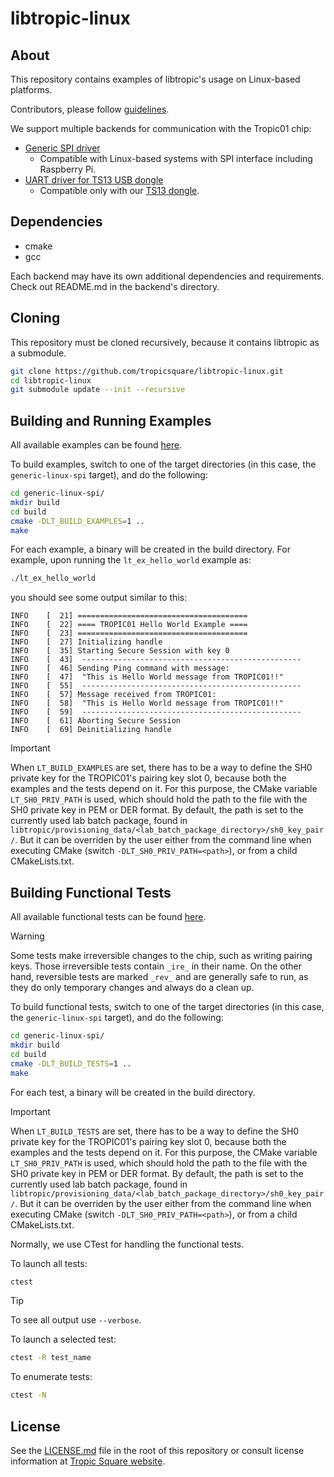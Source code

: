 # libtropic-linux

## About

This repository contains examples of libtropic's usage on Linux-based platforms.

Contributors, please follow [guidelines](https://github.com/tropicsquare/libtropic-stm32/blob/master/CONTRIBUTING.md).

We support multiple backends for communication with the Tropic01 chip:
* [Generic SPI driver](./generic-linux-spi/README.md)
    * Compatible with Linux-based systems with SPI interface including Raspberry Pi.
* [UART driver for TS13 USB dongle](./generic-linux-usb-dongle/README.md)
    * Compatible only with our [TS13 dongle](https://github.com/tropicsquare/ts-dev-kits/blob/main/ts1302-usb-dev-kit.md).

## Dependencies
* cmake
* gcc

Each backend may have its own additional dependencies and requirements. Check out README.md in the backend's directory.

## Cloning

This repository must be cloned recursively, because it contains libtropic as a submodule.

```bash
git clone https://github.com/tropicsquare/libtropic-linux.git
cd libtropic-linux
git submodule update --init --recursive
```

## Building and Running Examples
All available examples can be found [here](https://github.com/tropicsquare/libtropic/tree/master/examples).

To build examples, switch to one of the target directories (in this case, the `generic-linux-spi` target), and do the following:
```bash
cd generic-linux-spi/
mkdir build
cd build
cmake -DLT_BUILD_EXAMPLES=1 ..
make
```
For each example, a binary will be created in the build directory. For example, upon running the `lt_ex_hello_world` example as:
```bash
./lt_ex_hello_world
```
you should see some output similar to this:
```
INFO    [  21] ======================================
INFO    [  22] ==== TROPIC01 Hello World Example ====
INFO    [  23] ======================================
INFO    [  27] Initializing handle
INFO    [  35] Starting Secure Session with key 0
INFO    [  43] 	-------------------------------------------------
INFO    [  46] Sending Ping command with message:
INFO    [  47] 	"This is Hello World message from TROPIC01!!"
INFO    [  55] 	-------------------------------------------------
INFO    [  57] Message received from TROPIC01:
INFO    [  58] 	"This is Hello World message from TROPIC01!!"
INFO    [  59] 	-------------------------------------------------
INFO    [  61] Aborting Secure Session
INFO    [  69] Deinitializing handle
```

> [!IMPORTANT]
> When `LT_BUILD_EXAMPLES` are set, there has to be a way to define the SH0 private key for the TROPIC01's pairing key slot 0, because both the examples and the tests depend on it. For this purpose, the CMake variable `LT_SH0_PRIV_PATH` is used, which should hold the path to the file with the SH0 private key in PEM or DER format. By default, the path is set to the currently used lab batch package, found in `libtropic/provisioning_data/<lab_batch_package_directory>/sh0_key_pair/`. But it can be overriden by the user either from the command line when executing CMake (switch `-DLT_SH0_PRIV_PATH=<path>`), or from a child CMakeLists.txt.

## Building Functional Tests
All available functional tests can be found [here](https://github.com/tropicsquare/libtropic/tree/master/tests/functional/).

> [!WARNING]
> Some tests make irreversible changes to the chip, such as writing pairing keys. Those irreversible
> tests contain `_ire_` in their name. On the other hand, reversible tests are marked `_rev_`
> and are generally safe to run, as they do only temporary changes and always do a clean up.

To build functional tests, switch to one of the target directories (in this case, the `generic-linux-spi` target), and do the following:
```bash
cd generic-linux-spi/
mkdir build
cd build
cmake -DLT_BUILD_TESTS=1 ..
make
```

For each test, a binary will be created in the build directory.

> [!IMPORTANT]
> When `LT_BUILD_TESTS` are set, there has to be a way to define the SH0 private key for the TROPIC01's pairing key slot 0, because both the examples and the tests depend on it. For this purpose, the CMake variable `LT_SH0_PRIV_PATH` is used, which should hold the path to the file with the SH0 private key in PEM or DER format. By default, the path is set to the currently used lab batch package, found in `libtropic/provisioning_data/<lab_batch_package_directory>/sh0_key_pair/`. But it can be overriden by the user either from the command line when executing CMake (switch `-DLT_SH0_PRIV_PATH=<path>`), or from a child CMakeLists.txt.

Normally, we use CTest for handling the functional tests.

To launch all tests:
```bash
ctest
```
> [!TIP]
> To see all output use `--verbose`.

To launch a selected test:
```bash
ctest -R test_name
```

To enumerate tests:
```bash
ctest -N
```

## License

See the [LICENSE.md](LICENSE.md) file in the root of this repository or consult license information at [Tropic Square website](https://tropicsquare.com/license).